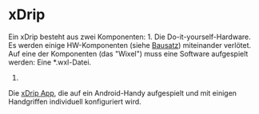 # xDrip

Ein xDrip besteht aus zwei Komponenten: 
1. 
Die Do-it-yourself-Hardware. Es werden einige HW-Komponenten (siehe [Bausatz](https://ladyviktoria.gitbooks.io/nightscout_handbuch/content/grundlagen/xdrip/bausatz.html)) miteinander verlötet. Auf eine der Komponenten (das "Wixel") muss eine Software aufgespielt werden: Eine *.wxl-Datei.

1. 
Die [xDrip App](https://ladyviktoria.gitbooks.io/nightscout_handbuch/content/grundlagen/xdrip/xdrip_app.html), die auf ein Android-Handy aufgespielt und mit einigen Handgriffen individuell konfiguriert wird.